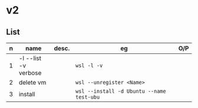 # v2

## List
|n|name|desc.|eg|O/P|
|-|----|-----|--|---|
|1|-l --list<br/>-v verbose||`wsl -l -v`|
|2|delete vm||`wsl --unregister <Name>`|
|3|install||`wsl --install -d Ubuntu --name test-ubu`
